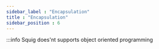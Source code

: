 ```yaml
---
sidebar_label : "Encapsulation"
title : "Encapsulation"
sidebar_position : 6
---
```


:::info
Squig does'nt supports object oriented programming
